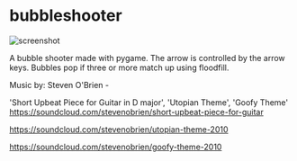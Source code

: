 bubbleshooter
=============

![screenshot](https://raw.github.com/justinmeister/bubbleshooter/bubble_shooter_screenshot.png)

A bubble shooter made with pygame.  The arrow is controlled by the arrow keys.  Bubbles pop if three or more match up 
using floodfill.  

Music by: Steven O'Brien - 

'Short Upbeat Piece for Guitar in D major', 
'Utopian Theme', 
'Goofy Theme'
https://soundcloud.com/stevenobrien/short-upbeat-piece-for-guitar

https://soundcloud.com/stevenobrien/utopian-theme-2010

https://soundcloud.com/stevenobrien/goofy-theme-2010

